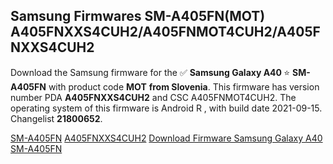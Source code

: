 <h2>Samsung Firmwares SM-A405FN(MOT) A405FNXXS4CUH2/A405FNMOT4CUH2/A405FNXXS4CUH2</h2>
Download the Samsung firmware for the ✅ <strong>Samsung Galaxy A40 </strong> ⭐ <strong>SM-A405FN</strong> with product code <strong>MOT</strong> <strong> from Slovenia</strong>. This firmware has version number PDA <strong>A405FNXXS4CUH2</strong> and CSC A405FNMOT4CUH2. The operating system of this firmware is Android R , with build date 2021-09-15. Changelist <strong>21800652</strong>.


[SM-A405FN](https://samfirm.shop/samsung/model/SM-A405FN)
[A405FNXXS4CUH2](https://samfirm.shop/samsung/pda/A405FNXXS4CUH2)
[Download Firmware Samsung Galaxy A40 SM-A405FN](https://samfirm.shop/samsung/firmware/456992)

